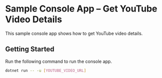# Sample Console App &ndash; Get YouTube Video Details

This sample console app shows how to get YouTube video details.

## Getting Started

Run the following command to run the console app.

```bash
dotnet run -- -u [YOUTUBE_VIDEO_URL]
```

